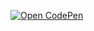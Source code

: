 [![Open CodePen](https://img.shields.io/badge/Codepen-000000?style=for-the-badge&logo=codepen&logoColor=white)](https://codepen.io/sebwink/pen/NWaGMxE)
